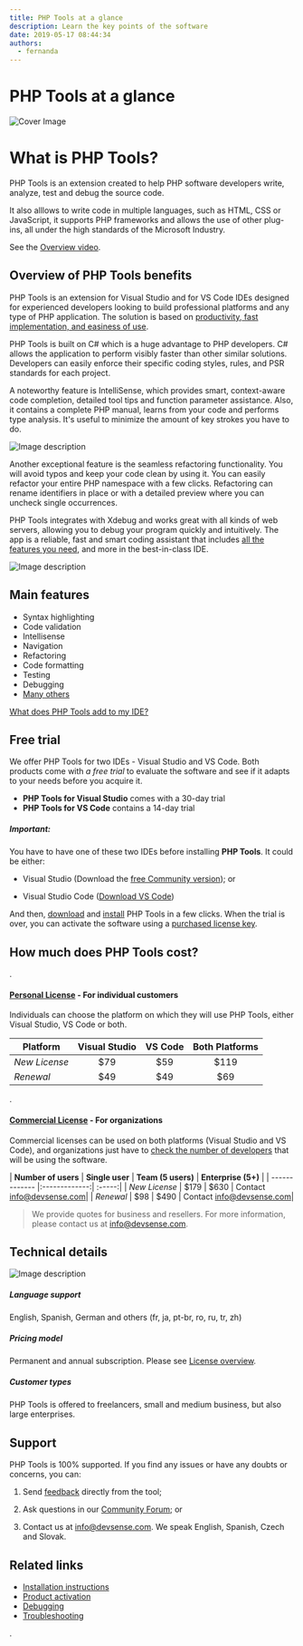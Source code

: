 ```yaml
---
title: PHP Tools at a glance
description: Learn the key points of the software
date: 2019-05-17 08:44:34
authors:
  - fernanda
---
```


# PHP Tools at a glance

![Cover Image](imgs/infographic2.jpg)

# What is PHP Tools?

<!-- more -->

PHP Tools is an extension created to help PHP software developers write, analyze, test and debug the source code.

It also alllows to write code in multiple languages, such as HTML, CSS or JavaScript, it supports PHP frameworks and allows the use of other plug-ins, all under the high standards of the Microsoft Industry.

See the [Overview video](https://www.youtube.com/watch?v=UHlk9IFsaZU&t=89s).


## Overview of PHP Tools benefits


PHP Tools is an extension for Visual Studio and for VS Code IDEs designed for experienced developers looking to build professional platforms and any type of PHP application. The solution is based on [productivity, fast implementation, and easiness of use](https://blog.devsense.com/2019/03/factors-to-consider-when-choosing-your-php-development-tool).


PHP Tools is built on C# which is a huge advantage to PHP developers. C# allows the application to perform visibly faster than other similar solutions. Developers can easily enforce their specific coding styles, rules, and PSR standards for each project.


A noteworthy feature is IntelliSense, which provides smart, context-aware code completion, detailed tool tips and function parameter assistance. Also, it contains a complete PHP manual, learns from your code and performs type analysis. It's useful to minimize the amount of key strokes you have to do.

![Image description](imgs/completionVSC.gif)

Another exceptional feature is the seamless refactoring functionality. You will avoid typos and keep your code clean by using it. You can easily refactor your entire PHP namespace with a few clicks. Refactoring can rename identifiers in place or with a detailed preview where you can uncheck single occurrences.


PHP Tools integrates with Xdebug and works great with all kinds of web servers, allowing you to debug your program quickly and intuitively. The app is a reliable, fast and smart coding assistant that includes [all the features you need]( https://www.devsense.com/en/features), and more in the best-in-class IDE. 

![Image description](https://blog.devsense.com/bl-content/uploads/pages/0761379bb0f6dff2af3a5a5c15cb04b1/debug-step(1).gif)

## Main features


* Syntax highlighting
*	Code validation
* Intellisense
* Navigation
*	Refactoring
*	Code formatting
*	Testing
*	Debugging
*	[Many others](https://www.devsense.com/features)

[What does PHP Tools add to my IDE?](https://blog.devsense.com/what-does-php-tools-add-to-your-ide)

## Free trial

We offer PHP Tools for two IDEs - Visual Studio and VS Code. Both products come with *a free trial* to evaluate the software and see if it adapts to your needs before you acquire it.

* **PHP Tools for Visual Studio** comes with a 30-day trial 
* **PHP Tools for VS Code** contains a 14-day trial

##### Important:
You have to have one of these two IDEs before installing **PHP Tools**. It could be either: 

 * Visual Studio (Download the [free Community version](https://visualstudio.microsoft.com/vs/community/)); or

 * Visual Studio Code ([Download VS Code](https://code.visualstudio.com/download))

And then, [download](https://www.devsense.com/en/download) and [install](https://docs.devsense.com/en/vs/installation) PHP Tools in a few clicks.  When the trial is over, you can activate the software using a [purchased license key](https://www.devsense.com/en/purchase#individuals). 


## How much does PHP Tools cost?

.

#### [Personal License](https://www.devsense.com/en/purchase/faq/personal-license#what-is-a-personal-license) - For individual customers


Individuals can choose the platform on which they will use PHP Tools, either Visual Studio, VS Code or both.


| **Platform** | **Visual Studio** | **VS Code** | **Both Platforms** |
| ------------- |:-------------:|:-----:|:-----:|
| *New License* | $79 | $59 | $119|
| *Renewal* | $49 | $49 | $69| 

.

#### [Commercial License](https://www.devsense.com/en/purchase/faq/commercial-license#what-is-a-commercial-license) -  For  organizations


Commercial licenses can be used on both platforms (Visual Studio and VS Code), and organizations just have to [check the number of developers](https://www.devsense.com/en/purchase/faq/commercial-license#can-a-commercial-license-be-used-on-different-machines) that will be using the software.


| **Number of users** | **Single user** | **Team (5 users)** | **Enterprise (5+)** |
| ------------- |:-------------:| :-----:|
| *New License* | $179 | $630 | Contact info@devsense.com|
| *Renewal* | $98 | $490 | Contact info@devsense.com| 


>We provide quotes for business and resellers. For more information, please contact us at [info@devsense.com](mailto:info@devsense.com).



## Technical details


![Image description](imgs/Compatibility.jpg)


##### Language support

English, Spanish, German and others (fr, ja, pt-br, ro, ru, tr, zh)

##### Pricing model

Permanent and annual subscription. Please see [License overview]( https://www.devsense.com/en/purchase/faq/license-overview#php-tools-for-visual-studio-licensing-model).

##### Customer types 

PHP Tools is offered to freelancers, small and medium business, but also large enterprises.



## Support 

PHP Tools is 100% supported. If you find any issues or have any doubts or concerns, you can:

1. Send [feedback](https://docs.devsense.com/en/vs/troubleshooting/feedback) directly from the tool;

2. Ask questions in our [Community Forum]( https://community.devsense.com/); or

3. Contact us at  [info@devsense.com](mailto:info@devsense.com). We speak English, Spanish, Czech and Slovak.



## Related links

* [Installation instructions](https://docs.devsense.com/en/vs/installation)
* [Product activation](https://docs.devsense.com/en/vs/installation/activation)
* [Debugging](https://docs.devsense.com/en/vs/debugging)
* [Troubleshooting](https://docs.devsense.com/en/vs/troubleshooting/feedback)

.

